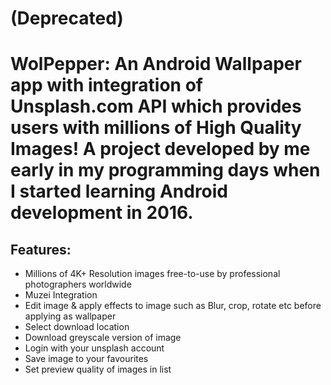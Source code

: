# (Deprecated)
# WolPepper: An Android Wallpaper app with integration of Unsplash.com API which provides users with millions of High Quality Images! A project developed by me early in my programming days when I started learning Android development in 2016.

## Features:
  - Millions of 4K+ Resolution images free-to-use by professional photographers worldwide
  - Muzei Integration
  - Edit image & apply effects to image such as Blur, crop, rotate etc before applying as wallpaper
  - Select download location
  - Download greyscale version of image
  - Login with your unsplash account
  - Save image to your favourites
  - Set preview quality of images in list
  
